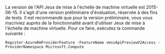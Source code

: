 La version de l'API Jeux de mise à l'échelle de machine virtuelle est 2015-06-15. Il s'agit d'une version préliminaire d'évaluation, réservée à des fins de tests. Il est recommandé que pour la version préliminaire, vous vous inscriviez auprès de la fonctionnalité avant d'utiliser Jeux de mise à l'échelle de machine virtuelle. Pour ce faire, exécutez la commande suivante :

    Register-AzureRmProviderFeature -FeatureName vmssApiPreviewV2Access -ProviderNamespace Microsoft.Compute


<!--HONumber=Jan17_HO3-->


